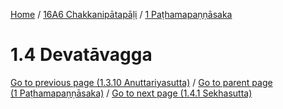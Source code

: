 
[Home](/) / [16A6 Chakkanipātapāḷi](../../16A6.md) / [1 Paṭhamapaṇṇāsaka](../1.md)

# 1.4 Devatāvagga


[Go to previous page (1.3.10 Anuttariyasutta)](1.3/1.3.10.md) / [Go to parent page (1 Paṭhamapaṇṇāsaka)](../1.md) / [Go to next page (1.4.1 Sekhasutta)](1.4/1.4.1.md)


